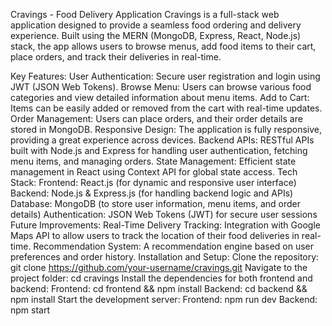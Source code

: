 Cravings - Food Delivery Application
Cravings is a full-stack web application designed to provide a seamless food ordering and delivery experience. Built using the MERN (MongoDB, Express, React, Node.js) stack, the app allows users to browse menus, add food items to their cart, place orders, and track their deliveries in real-time.

Key Features:
User Authentication: Secure user registration and login using JWT (JSON Web Tokens).
Browse Menu: Users can browse various food categories and view detailed information about menu items.
Add to Cart: Items can be easily added or removed from the cart with real-time updates.
Order Management: Users can place orders, and their order details are stored in MongoDB.
Responsive Design: The application is fully responsive, providing a great experience across devices.
Backend APIs: RESTful APIs built with Node.js and Express for handling user authentication, fetching menu items, and managing orders.
State Management: Efficient state management in React using Context API for global state access.
Tech Stack:
Frontend: React.js (for dynamic and responsive user interface)
Backend: Node.js & Express.js (for handling backend logic and APIs)
Database: MongoDB (to store user information, menu items, and order details)
Authentication: JSON Web Tokens (JWT) for secure user sessions
Future Improvements:
Real-Time Delivery Tracking: Integration with Google Maps API to allow users to track the location of their food deliveries in real-time.
Recommendation System: A recommendation engine based on user preferences and order history.
Installation and Setup:
Clone the repository: git clone https://github.com/your-username/cravings.git
Navigate to the project folder: cd cravings
Install the dependencies for both frontend and backend:
Frontend: cd frontend && npm install
Backend: cd backend && npm install
Start the development server:
Frontend: npm run dev
Backend: npm start
